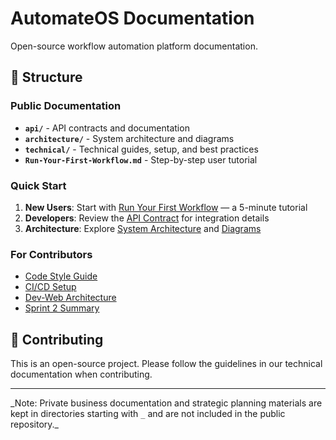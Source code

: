 # AutomateOS Documentation

Open-source workflow automation platform documentation.

## 📁 Structure

### Public Documentation

- **`api/`** - API contracts and documentation
- **`architecture/`** - System architecture and diagrams
- **`technical/`** - Technical guides, setup, and best practices
- **`Run-Your-First-Workflow.md`** - Step-by-step user tutorial

### Quick Start

1. **New Users**: Start with [Run Your First Workflow](Run-Your-First-Workflow.md) — a 5-minute tutorial
2. **Developers**: Review the [API Contract](api/API-Contract.md) for integration details
3. **Architecture**: Explore [System Architecture](technical/Architecture-Overview.md) and [Diagrams](architecture/diagrams/)

### For Contributors

- [Code Style Guide](technical/Code-Style.md)
- [CI/CD Setup](technical/CICD-Setup.md)
- [Dev-Web Architecture](technical/dev-web/Architecture.md)
- [Sprint 2 Summary](technical/Devlog/sprint2/Day10-Documentation-CI-Implementation-Summary.md)

## 🤝 Contributing

This is an open-source project. Please follow the guidelines in our technical documentation when contributing.

---

_Note: Private business documentation and strategic planning materials are kept in directories starting with `_` and are not included in the public repository.\_
